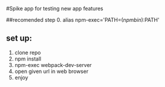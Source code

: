 #Spike app for testing new app features

##recomended step
0. alias npm-exec='PATH=$(npm bin):$PATH'

## set up:
1. clone repo
2. npm install
3. npm-exec webpack-dev-server
4. open given url in web browser
5. enjoy


